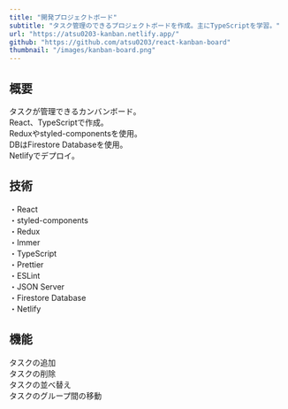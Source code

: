 ```yaml
---
title: "開発プロジェクトボード"
subtitle: "タスク管理のできるプロジェクトボードを作成。主にTypeScriptを学習。"
url: "https://atsu0203-kanban.netlify.app/"
github: "https://github.com/atsu0203/react-kanban-board"
thumbnail: "/images/kanban-board.png"
---
```

## 概要
タスクが管理できるカンバンボード。    
React、TypeScriptで作成。  
Reduxやstyled-componentsを使用。  
DBはFirestore Databaseを使用。  
Netlifyでデプロイ。  

## 技術
・React   
・styled-components  
・Redux  
・Immer  
・TypeScript  
・Prettier  
・ESLint  
・JSON Server  
・Firestore Database  
・Netlify  

## 機能
タスクの追加  
タスクの削除  
タスクの並べ替え  
タスクのグループ間の移動  
